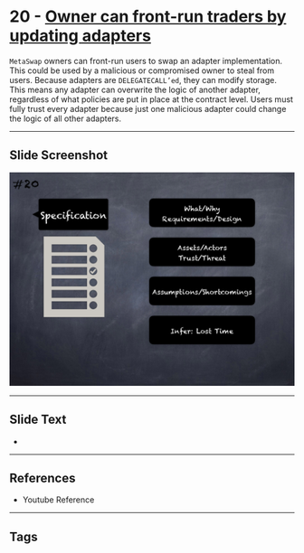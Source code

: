 
# 20 - [Owner can front-run traders by updating adapters](./Owner%20can%20front-run%20traders%20by%20updating%20adapters.md)

 `MetaSwap` owners can front-run users to swap an adapter implementation. This could be used by a malicious or compromised owner to steal from users. Because adapters are `DELEGATECALL’ed`, they can modify storage. This means any adapter can overwrite the logic of another adapter, regardless of what policies are put in place at the contract level. Users must fully trust every adapter because just one malicious adapter could change the logic of all other adapters.


___
## Slide Screenshot
![020.png](../../images/6.Audit%20Techniques%20and%20Tools%20101/020.png)
___
## Slide Text
- 
___
## References
- Youtube Reference
___
## Tags
